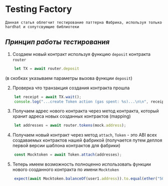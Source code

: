 # Testing Factory

    Данная статья облегчит тестирование паттерна Фабрика, используя только hardhat и сопутсвующие библиотеки


## ***Принцип работы тестирования***
1. Создаем новый контракт используя функцию `deposit` контракта `router`
```javascript
    let TX = await router.deposit
```
   (в скобках указываем параметры вызова функции `deposit`)


2. Проверка что транзакция создания контракта прошла
```javascript
    let receipt = await TX.wait();
    console.log("...create Token action (gas spent: %s)...\n\n", receipt.gasUsed);
```
    
3. Получаем адрес нового контракта через метод контракта, который хранит адреса новых созданных контрактов (mapping)
```javascript
    let addresses = await router.tokens(mock.address);
```
      
4. Получаем новый контракт через метод `attach`, `Token` - это ABI всех создаваемых контрактов нашей фабрикой (получается путем деплоя первой версии шаблона контрактов для фабрики) 
```javascript
    const Mocktoken = await Token.attach(addresses);
```

5. Теперь имеем возможность полноценно использовать функции нового созданного контракта по имени `Mocktoken`
```javascript
    expect(await Mocktoken.balanceOf(user1.address)).to.equal(ether("50"));
```
